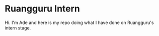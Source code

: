 # Ruangguru Intern

Hi. I'm Ade and here is my repo doing what I have done on Ruangguru's intern stage.
